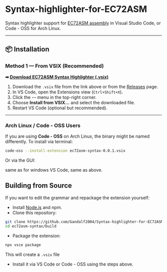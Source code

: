 # Syntax-highlighter-for-EC72ASM

Syntax highlighter support for [EC72ASM assembly](https://github.com/Gandalf2004/Custom-1972-CPU) in Visual Studio Code, or Code - OSS for Arch Linux.

---

## 📦 Installation

### Method 1 — From VSIX (Recommended)

**➡ [Download EC72ASM Syntax Highlighter (.vsix)](https://github.com/Gandalf2004/Syntax-highlighter-for-EC72ASM/tree/main/ec72asm-syntax/releases/latest/download/ec72asm-syntax-0.0.1.vsix)**

1. Download the `.vsix` file from the link above or from the [Releases](Gandalf2004/Syntax-highlighter-for-EC72ASM/tree/main/ec72asm-syntax/releases) page.  
2. In VS Code, open the Extensions view (`Ctrl+Shift+X`).  
3. Click the **⋯** menu in the top-right corner.  
4. Choose **Install from VSIX...** and select the downloaded file.  
5. Restart VS Code (optional but recommended).

---

### Arch Linux / Code - OSS Users

If you are using **Code - OSS** on Arch Linux, the binary might be named differently. To install via terminal:

```bash
code-oss --install-extension ec72asm-syntax-0.0.1.vsix
```
Or via the GUI:
  
  same as for windows VS Code, same as above.

## Building from Source
If you want to edit the grammar and repackage the extension yourself:
  - Install [Node.js](https://nodejs.org/en/download) and npm.
  - Clone this repository:
```bash
git clone https://github.com/Gandalf2004/Syntax-highlighter-for-EC72ASM.git
cd ec72asm-syntax/build
```
  - Package the extension:
```bash
npx vsce package
```
  This will create a `.vsix` file
  - Install it via VS Code or Code - OSS using the steps above.

